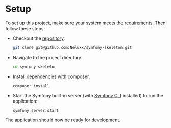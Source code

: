 # Setup

To set up this project, make sure your system meets the [requirements](Requirements.md). Then follow these steps:

- Checkout the [repository](https://github.com/Neluxx/symfony-skeleton.git).
   ```bash
   git clone git@github.com:Neluxx/symfony-skeleton.git
   ```

- Navigate to the project directory.
   ```bash
   cd symfony-skeleton
   ```

- Install dependencies with composer.
   ```bash
   composer install
   ```

- Start the Symfony built-in server (with [Symfony CLI](https://symfony.com/download) installed) to run the application:
   ```bash
   symfony server:start
   ```

The application should now be ready for development.
